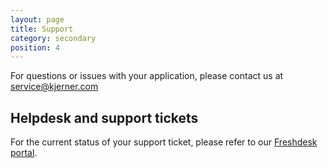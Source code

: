 ```yaml
---
layout: page
title: Support
category: secondary
position: 4
---
```

For questions or issues with your application, please contact us at [service@kjerner.com](mailto:service@kjerner.com)

## Helpdesk and support tickets
For the current status of your support ticket, please refer to our [Freshdesk portal](https://kjerner.freshdesk.com/).
